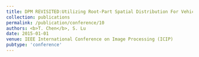 ```yaml
---
title: DPM REVISITED:Utilizing Root-Part Spatial Distribution For Vehicle Viewpoint Estimation
collection: publications
permalink: /publication/conference/10
authors: <b>T. Chen</b>, S. Lu
date: 2015-01-01
venue: IEEE International Conference on Image Processing (ICIP)
pubtype: 'conference'
---
```


<!-- paperurl: 'http://academicpages.github.io/files/paper1.pdf'
citation: 'Your Name, You. (2009). &quot;Paper Title Number 1.&quot; <i>Journal 1</i>. 1(1).' -->
<!-- [Download paper here](http://academicpages.github.io/files/paper1.pdf) -->
